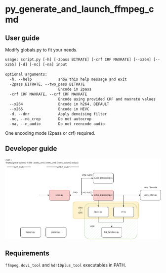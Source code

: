 # py_generate_and_launch_ffmpeg_cmd

## User guide

Modify globals.py to fit your needs.

```
usage: script.py [-h] [-2pass BITRATE] [-crf CRF MAXRATE] [--x264] [--x265] [-d] [-nc] [-na] input

optional arguments:
  -h, --help            show this help message and exit
  -2pass BITRATE, --two_pass BITRATE
                        Encode in 2pass
  -crf CRF MAXRATE, --crf CRF MAXRATE
                        Encode using provided CRF and maxrate values
  --x264                Encode in h264, DEFAULT
  --x265                Encode in HEVC
  -d, --dnr             Apply denoising filter
  -nc, --no_crop        Do not autocrop
  -na, --n_audio        Do not reencode audio
```

One encoding mode (2pass or crf) required.

## Developer guide

![diagram](diagram.png)

## Requirements

`ffmpeg`, `dovi_tool` and `hdr10plus_tool` executables in PATH.
